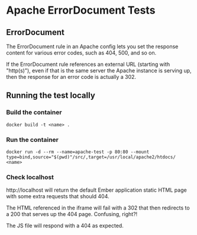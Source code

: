 # Apache ErrorDocument Tests

## ErrorDocument
The ErrorDocument rule in an Apache config lets you set the response content for various error codes, such as
404, 500, and so on. 

If the ErrorDocument rule references an external URL (starting with "http(s)"), even if that is the same server
the Apache instance is serving up, then the response for an error code is actually a 302. 

## Running the test locally

### Build the container
`docker build -t <name> .`

### Run the container
`docker run -d --rm --name=apache-test -p 80:80 --mount type=bind,source="$(pwd)"/src/,target=/usr/local/apache2/htdocs/ <name>`

### Check localhost
http://localhost will return the default Ember application static HTML page with some extra requests that should 404.

The HTML referenced in the iframe will fail with a 302 that then redirects to a 200 that serves up the 404 page. Confusing, right?!

The JS file will respond with a 404 as expected. 